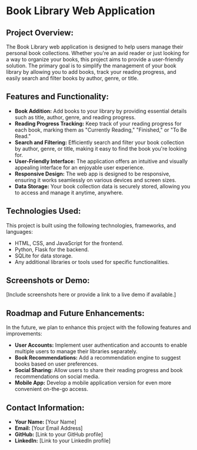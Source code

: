 # Book Library Web Application

## Project Overview:
The Book Library web application is designed to help users manage their personal book collections. Whether you're an avid reader or just looking for a way to organize your books, this project aims to provide a user-friendly solution. The primary goal is to simplify the management of your book library by allowing you to add books, track your reading progress, and easily search and filter books by author, genre, or title.

## Features and Functionality:
- **Book Addition:** Add books to your library by providing essential details such as title, author, genre, and reading progress.
- **Reading Progress Tracking:** Keep track of your reading progress for each book, marking them as "Currently Reading," "Finished," or "To Be Read."
- **Search and Filtering:** Efficiently search and filter your book collection by author, genre, or title, making it easy to find the book you're looking for.
- **User-Friendly Interface:** The application offers an intuitive and visually appealing interface for an enjoyable user experience.
- **Responsive Design:** The web app is designed to be responsive, ensuring it works seamlessly on various devices and screen sizes.
- **Data Storage:** Your book collection data is securely stored, allowing you to access and manage it anytime, anywhere.

## Technologies Used:
This project is built using the following technologies, frameworks, and languages:
- HTML, CSS, and JavaScript for the frontend.
- Python, Flask for the backend.
- SQLite for data storage.
- Any additional libraries or tools used for specific functionalities.

## Screenshots or Demo:
[Include screenshots here or provide a link to a live demo if available.]

## Roadmap and Future Enhancements:
In the future, we plan to enhance this project with the following features and improvements:
- **User Accounts:** Implement user authentication and accounts to enable multiple users to manage their libraries separately.
- **Book Recommendations:** Add a recommendation engine to suggest books based on user preferences.
- **Social Sharing:** Allow users to share their reading progress and book recommendations on social media.
- **Mobile App:** Develop a mobile application version for even more convenient on-the-go access.

## Contact Information:
- **Your Name:** [Your Name]
- **Email:** [Your Email Address]
- **GitHub:** [Link to your GitHub profile]
- **LinkedIn:** [Link to your LinkedIn profile]

